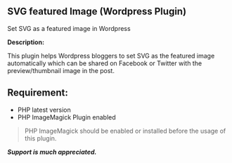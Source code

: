 ## SVG featured Image (Wordpress Plugin)
Set SVG as a featured image in Wordpress

**Description:**

This plugin helps Wordpress bloggers to set SVG as the featured image automatically which can be shared on Facebook or Twitter with the preview/thumbnail image in the post.

## Requirement:

- PHP latest version
- PHP ImageMagick Plugin enabled

> PHP ImageMagick should be enabled or installed before the usage of this plugin.

***Support is much appreciated.***
